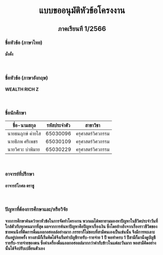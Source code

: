 <H1 align = center>แบบขออนุมัติหัวข้อโครงงาน</H1>	
<H2 align = center>ภาคเรียนที 1/2566</H2>
<H3>ชื่อหัวข้อ (ภาษาไทย)</H3>
<H4>มั่งคั่ง</H4>
<br>
<H3>ชื่อหัวข้อ (ภาษาอังกฤษ)</H3>	
<H4>WEALTH RICH Z</H4>
<br>
<H3>ชื่อนักศึกษา</H3>

|ชื่อ-นามสกุล|รหัสประจำตัว|สาขาวิชา|
|-----------|--------|-------|
|นายธนฤกษ์ ค่ายใส|65030096|ครุศาสตร์วิศวกรรม|
|นายธีภพ ศรีเพชร|65030109|ครุศาสตร์วิศวกรรม|
|นายวิศวะ บ่าพิมาย|65030229|ครุศาสตร์วิศวกรรม|
<br>
<H3>อาจารย์ที่ปรึกษา</H3>
<H4>อาจารย์โกศล ตราชู</H4>
<br>
<H3>ปัญหาที่ต้องการศึกษาและ/หรือวิจัย</H3>	
<H4>จากการศึกษาค้นคว้าหาหัวข้อในการจัดทำโครงงาน พวกผมได้พยายามมองหาปัญหาในชีวิตประจำวันที่ใกล้ตัวกับทุกคนมากที่สุด ผลจากการค้นหาปัญหาคือปัญหาเรื่องเงิน ซึ่งโดยอ้างอิงจากเรื่องราวชีวิตของชายคนนึงที่ติดการดื่มแอลกอฮอลล์อย่างมาก ภรรยาก็ไม่ชอบที่สามีตนเองเป็นเช่นนั้น จึงมีการทะเลาะกันอยู่บ่อยครั้ง ทางสามีก็เริ่มคิดได้จึงเริ่มทำบัญชีรายรับ-รายจ่าย 1 ปี พอทำครบ 1 ปีสามีก็มานั่งดูบัญชีรายรับ-รายจ่ายของตน ซึ่งค่าเครื่องดื่มแอลกอฮอลล์มากกว่าค่ากับข้าวในแต่ละวันมาก พอสามีคิดอย่างนั้นได้จึงปรับเปลี่ยนตัวเอง</H4>

